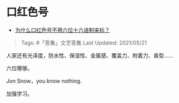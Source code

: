 # 口红色号

- [为什么口红色号不用六位十六进制来标？](https://www.zhihu.com/question/437700843/answer/1659852087)

>Tags: #「答集」文艺答集 
>Last Updated: 2021/05/21

人家还有光泽度，防水性、保湿性、金属感、覆盖力、附着力、香型……

六位哪够。

Jon Snow，you know nothing.

加强学习。